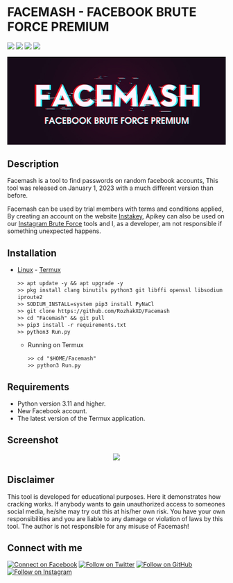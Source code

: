 # FACEMASH - FACEBOOK BRUTE FORCE PREMIUM

<p
<br>
  <img src="https://img.shields.io/badge/python-3.11-blue.svg">
  <img src="https://img.shields.io/badge/Author-Rozhak-green?style=flat-square">
  <img src="https://img.shields.io/badge/Open%20Source-No-cyan?style=flat-square">
  <img src="https://img.shields.io/badge/Written%20In-Python-blue?style=flat-square">
</p>

<p align="center">
  <img src="Data/Facemash.jpg">
</p>

## Description
Facemash is a tool to find passwords on random facebook accounts, This tool was released on January 1, 2023 with a much different version than before.

Facemash can be used by trial members with terms and conditions applied, By creating an account on the website [Instakey](https://instakey.rozhak.xyz/register/), Apikey can also be used on our [Instagram Brute Force](https://github.com/RozhakXD/Premium) tools and I, as a developer, am not responsible if something unexpected happens.

## Installation

* [Linux](https://drive.google.com/file/d/12RkbvHPeDl5yO4FvFzli8TB38NvfDWEo/view?usp=drive_link) - [Termux](https://f-droid.org/repo/com.termux_118.apk)
  ```
  >> apt update -y && apt upgrade -y
  >> pkg install clang binutils python3 git libffi openssl libsodium iproute2 
  >> SODIUM_INSTALL=system pip3 install PyNaCl
  >> git clone https://github.com/RozhakXD/Facemash
  >> cd "Facemash" && git pull
  >> pip3 install -r requirements.txt
  >> python3 Run.py
  ```
  - Running on Termux
    ```
    >> cd "$HOME/Facemash"
    >> python3 Run.py

## Requirements
* Python version 3.11 and higher.
* New Facebook account.
* The latest version of the Termux application.

## Screenshot

<p align="center">
  <img src="Data/Success.png">
</p>

## Disclaimer
This tool is developed for educational purposes. Here it demonstrates how cracking works. If anybody wants to gain unauthorized access to someones social media, he/she may try out this at his/her own risk. You have your own responsibilities and you are liable to any damage or violation of laws by this tool. The author is not responsible for any misuse of Facemash!

<h2 align="left">Connect with me</h2>
<p align="left">
  <a href="https://www.facebook.com/rozhak.official"><img title="Connect on Facebook" src="https://img.shields.io/badge/Facebook-1877F2?style=for-the-badge&logo=facebook&logoColor=white"/></a>
  <a href="https://twitter.com/rozhak_"><img title="Follow on Twitter" src="https://img.shields.io/badge/Twitter-1DA1F2?style=for-the-badge&logo=twitter&logoColor=white"/></a>
  <a href="https://github.com/rozhakxd"><img title="Follow on GitHub" src="https://img.shields.io/badge/GitHub-100000?style=for-the-badge&logo=github&logoColor=white"/></a>
  <a href="https://www.instagram.com/rozhak_official"><img title="Follow on Instagram" src="https://img.shields.io/badge/Instagram-E4405F?style=for-the-badge&logo=instagram&logoColor=white"/></a>
</p>
